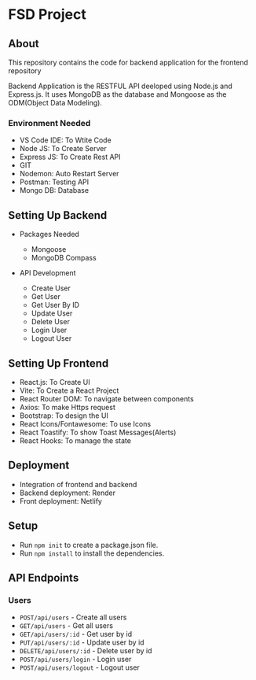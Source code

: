 # FSD Project

## About

This repository contains the code for backend application for the frontend repository

Backend Application is the RESTFUL API deeloped using Node.js and Express.js. It uses MongoDB as the database and Mongoose as the ODM(Object Data Modeling). 

### Environment Needed
- VS Code IDE: To Wtite Code
- Node JS: To Create Server
- Express JS: To Create Rest API
- GIT
- Nodemon: Auto Restart Server
- Postman: Testing API
- Mongo DB: Database

## Setting Up Backend
- Packages Needed
    - Mongoose
    - MongoDB Compass

- API Development
    - Create User
    - Get User
    - Get User By ID
    - Update User
    - Delete User
    - Login User
    - Logout User

## Setting Up Frontend
- React.js: To Create UI
- Vite: To Create a React Project
- React Router DOM: To navigate between components
- Axios: To make Https request
- Bootstrap: To design the UI
- React Icons/Fontawesome: To use Icons
- React Toastify: To show Toast Messages(Alerts)
- React Hooks: To manage the state

## Deployment
- Integration of frontend and backend
- Backend deployment: Render
- Front deployment: Netlify

## Setup
- Run `npm init` to create a package.json file.
- Run `npm install` to install the dependencies.

## API Endpoints

### Users

- `POST/api/users` - Create all users
- `GET/api/users` - Get all users
- `GET/api/users/:id` - Get user by id
- `PUT/api/users/:id` - Update user by id
- `DELETE/api/users/:id` - Delete user by id
- `POST/api/users/login` - Login user
- `POST/api/users/logout` - Logout user






